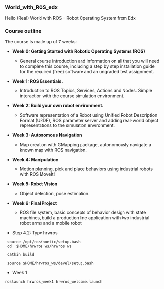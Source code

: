 ### World_with_ROS_edx
Hello (Real) World with ROS – Robot Operating System from Edx

### **Course outline**

The course is made up of 7 weeks:

* **Week 0: Getting Started with Robotic Operating Systems (ROS)** 
  * General course introduction and information on all that you will need to complete this course, including a step by step installation guide for the required (free) software and an ungraded test assignment. 

* **Week 1: ROS Essentials.**
  *  Introduction to ROS Topics, Services, Actions and Nodes. Simple interaction with the course simulation environment.

* **Week 2: Build your own robot environment.**
  * Software representation of a Robot using Unified Robot Description Format (URDF), ROS parameter server and adding real-world object representations to the simulation environment.

* **Week 3: Autonomous Navigation**
  * Map creation with GMapping package, autonomously navigate a known map with ROS navigation.

* **Week 4: Manipulation**
  *  Motion planning, pick and place behaviors using industrial robots with ROS MoveIt!

* **Week 5: Robot Vision**
  *  Object detection, pose estimation.

* **Week 6: Final Project**
  * ROS file system, basic concepts of behavior design with state machines, build a production line application with two industrial robot arms and a mobile robot.
  
* Step 4.2: Type hrwros
   
```
 source /opt/ros/noetic/setup.bash
 cd  $HOME/hrwros_ws/hrwros_ws

 catkin build

 source $HOME/hrwros_ws/devel/setup.bash
 ```
 
 * Week 1 
 ```
 roslaunch hrwros_week1 hrwros_welcome.launch
 ```
